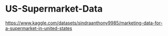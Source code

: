 # US-Supermarket-Data
https://www.kaggle.com/datasets/sindraanthony9985/marketing-data-for-a-supermarket-in-united-states
